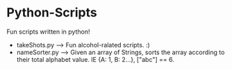 # Python-Scripts
Fun scripts written in python!
- takeShots.py --> Fun alcohol-ralated scripts. :) 
- nameSorter.py --> Given an array of Strings, sorts the array according to their total alphabet value. IE {A: 1, B: 2...}, ["abc"] == 6. 